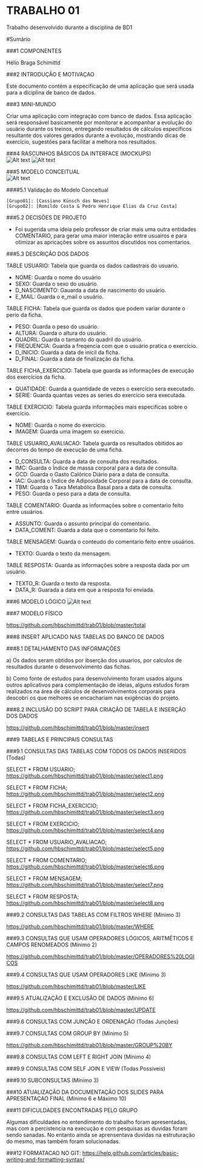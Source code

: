 # TRABALHO 01
Trabalho desenvolvido durante a disciplina de BD1

#Sumário

###1	COMPONENTES<br>

Hélio Braga Schimittd<br>

###2	INTRODUÇÃO E MOTIVAÇAO<br>

Este documento contém a especificação de uma aplicação que será usada para a diciplina de banco de dados.  <br>

###3	MINI-MUNDO<br>

Criar uma aplicação com integração com banco de dados. Essa aplicação será responsável basicamente por monitorar e acompanhar a evolução do usuário durante os treinos, entregando resultados de cálculos específicos resultante dos valores gerados durante a evolução, mostrando dicas de exercício, sugestões para facilitar a melhora nos resultados.  <br>

###4	RASCUNHOS BÁSICOS DA INTERFACE (MOCKUPS)<br>
![Alt text](https://github.com/hbschimittd/trab01/blob/master/moc%201.png "Title")
![Alt text](https://github.com/hbschimittd/trab01/blob/master/mocf.png "Title")

###5 MODELO CONCEITUAL<br>
![Alt text](https://github.com/hbschimittd/trab01/blob/master/conceitual1.jpg "Title")

####5.1 Validação do Modelo Conceitual

    [Grupo01]: [Cassiano Künsch das Neves]
    [Grupo02]: [Romildo Costa & Pedro Henrique Elias da Cruz Costa]
    
###5.2 DECISÕES DE PROJETO

- Foi sugerida uma ideia pelo professor de criar mais uma outra entidades COMENTARIO, para gerar uma maior interação entre usuairos e para otimizar as apricações sobre os assuntos discutidos nos comentarios.

###5.3 DESCRIÇÃO DOS DADOS

TABLE USUARIO: Tabela que guarda os dados cadastrais do usuario.
- NOME: Guarda o nome do usuário
- SEXO: Guarda o sexo do usuário.
- D_NASCIMENTO: Gauarda a data de nascimento do usuário.
- E_MAIL: Guarda o e_mail o usuário.

TABLE FICHA: Tabela que guarda os dados que podem variar durante o perio da ficha.
- PESO: Guarda o peso do usuário.
- ALTURA: Guarda o altura do usuário.
- QUADRIL: Guarda o tamanto do quadril do usuário.
- FREQUENCIA: Guarda a freqencia com que o usuário pratica o exercício.
- D_INICIO: Guarda a data de inicil da ficha.
- D_FINAL: Guarda a data de finalização da ficha.

TABLE FICHA_EXERCICIO: Tabela que guarda as informações de execução dos exercícios da ficha.
- QUATIDADE: Guarda a quantidade de vezes o exercício sera executado.
- SERIE: Guarda quantas vezes as series do exercício sera executada.

TABLE EXERCICIO: Tabela guarda informações mais especificas sobre o exercício.
- NOME: Guarda o nome do exercicio.
- IMAGEM: Guarda uma imagem so exercício.

TABLE USUARIO_AVALIACAO: Tabela guarda os resultados obitidos ao decorres do tempo de execução de uma ficha.
- D_CONSULTA: Guarda a data de consulta dos resultados.
- IMC: Guarda o Índice de massa corporal para a data de consulta.
- GCD: Guarda o Gasto Calórico Diário para a data de consulta.
- IAC: Guarda o Índice de Adiposidade Corporal para a data de consulta.
- TBM: Guarda o Taxa Metabólica Basal para a data de consulta.
- PESO: Guarda o peso para a data de consulta.

TABLE COMENTARIO: Guarda as informações sobre o comentario feito entre usuários.
- ASSUNTO: Guarda o assunto principal do comentario.
- DATA_COMENT: Guarda a data que o comentario foi feito.

TABLE MENSAGEM: Guarda o conteudo do comentario feito entre usuários.
- TEXTO: Guarda o texto da mensagem.

TABLE RESPOSTA: Guarda as informações sobre a resposta dada por um usuário.
- TEXTO_R: Guarda o texto da resposta.
- DATA_R: Guarada a data em que a resposta foi enviada. 

###6 MODELO LÓGICO
![Alt text](https://github.com/hbschimittd/trab01/blob/master/logico1.jpg "Title")

###7 MODELO FÍSICO

https://github.com/hbschimittd/trab01/blob/master/total

###8 INSERT APLICADO NAS TABELAS DO BANCO DE DADOS

###8.1 DETALHAMENTO DAS INFORMAÇÕES

a) Os dados seram obtidos por ibserção dos usuarios, por calculos de resultados durante o desenvolvimento das fichas.

b) Como fonte de estudos para desenvolvimento foram usados alguns outros aplicativos para complementação de ideias, alguns estudos foram realizados na área de cálculos de desenvolvimentos corporais para descobri os que melhores se encachariam nas exigências do projeto.
    
###8.2 INCLUSÃO DO SCRIPT PARA CRIAÇÃO DE TABELA E INSERÇÃO DOS DADOS

https://github.com/hbschimittd/trab01/blob/master/insert
    
###9 TABELAS E PRINCIPAIS CONSULTAS

###9.1 CONSULTAS DAS TABELAS COM TODOS OS DADOS INSERIDOS (Todas) 

SELECT * FROM USUARIO;
https://github.com/hbschimittd/trab01/blob/master/select1.png

SELECT * FROM FICHA;
https://github.com/hbschimittd/trab01/blob/master/select2.png

SELECT * FROM FICHA_EXERCICIO;
https://github.com/hbschimittd/trab01/blob/master/select3.png

SELECT * FROM EXERCICIO;
https://github.com/hbschimittd/trab01/blob/master/select4.png

SELECT * FROM USUARIO_AVALIACAO;
https://github.com/hbschimittd/trab01/blob/master/select5.png

SELECT * FROM COMENTARIO;
https://github.com/hbschimittd/trab01/blob/master/select6.png

SELECT * FROM MENSAGEM;
https://github.com/hbschimittd/trab01/blob/master/select7.png

SELECT * FROM RESPOSTA;
https://github.com/hbschimittd/trab01/blob/master/select8.png

###9.2 CONSULTAS DAS TABELAS COM FILTROS WHERE (Mínimo 3)

https://github.com/hbschimittd/trab01/blob/master/WHERE

###9.3 CONSULTAS QUE USAM OPERADORES LÓGICOS, ARITMÉTICOS E CAMPOS RENOMEADOS (Mínimo 2)

https://github.com/hbschimittd/trab01/blob/master/OPERADORES%20LOGICOS

###9.4 CONSULTAS QUE USAM OPERADORES LIKE (Mínimo 3) 

https://github.com/hbschimittd/trab01/blob/master/LIKE

###9.5 ATUALIZAÇÃO E EXCLUSÃO DE DADOS (Mínimo 6)

https://github.com/hbschimittd/trab01/blob/master/UPDATE

###9.6 CONSULTAS COM JUNÇÃO E ORDENAÇÃO (Todas Junções)
    
###9.7 CONSULTAS COM GROUP BY (Mínimo 5)

https://github.com/hbschimittd/trab01/blob/master/GROUP%20BY

###9.8 CONSULTAS COM LEFT E RIGHT JOIN (Mínimo 4)

###9.9 CONSULTAS COM SELF JOIN E VIEW (Todas Possíveis)

###9.10 SUBCONSULTAS (Mínimo 3)
    
###10 ATUALIZAÇÃO DA DOCUMENTAÇÃO DOS SLIDES PARA APRESENTAÇAO FINAL (Mínimo 6 e Máximo 10)

###11 DIFICULDADES ENCONTRADAS PELO GRUPO

Algumas dificuldades no entendimento do trabalho foram apresentadas, mas com a percistencia na execução e com pesquisas as duvidas foram sendo sanadas. No entanto ainda se aprensentava duvidas na estruturação do mesmo, mas também foram solucionadas.

###12 FORMATACAO NO GIT: https://help.github.com/articles/basic-writing-and-formatting-syntax/

